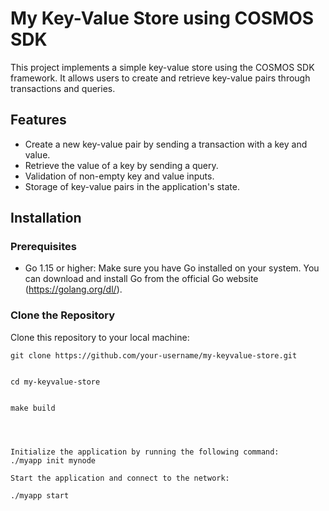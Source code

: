 # My Key-Value Store using COSMOS SDK

This project implements a simple key-value store using the COSMOS SDK framework. It allows users to create and retrieve key-value pairs through transactions and queries.

## Features

- Create a new key-value pair by sending a transaction with a key and value.
- Retrieve the value of a key by sending a query.
- Validation of non-empty key and value inputs.
- Storage of key-value pairs in the application's state.

## Installation

### Prerequisites

- Go 1.15 or higher: Make sure you have Go installed on your system. You can download and install Go from the official Go website (https://golang.org/dl/).

### Clone the Repository

Clone this repository to your local machine:

```shell
git clone https://github.com/your-username/my-keyvalue-store.git


cd my-keyvalue-store


make build




Initialize the application by running the following command:
./myapp init mynode

Start the application and connect to the network:

./myapp start

